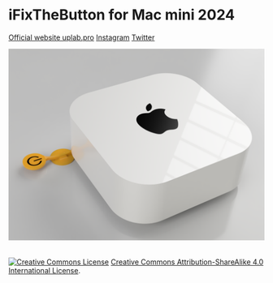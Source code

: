 # iFixTheButton for Mac mini 2024
[Official website uplab.pro](https://uplab.pro/)
[Instagram](https://www.instagram.com/uptime.lab/)
[Twitter](https://twitter.com/merocle)

![iFixTheButton](/images/render1.png?raw=true "iFixTheButton")


</br>
<a rel="license" href="https://creativecommons.org/licenses/by-sa/4.0/"><img alt="Creative Commons License" style="border-width:0" src="https://i.creativecommons.org/l/by-sa/4.0/80x15.png" /></a> <a rel="license" href="https://creativecommons.org/licenses/by-sa/4.0/">Creative Commons Attribution-ShareAlike 4.0 International License</a>.
